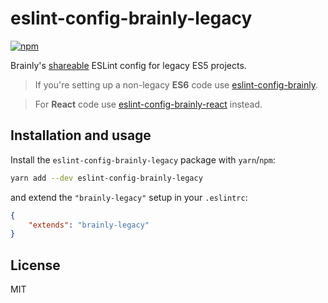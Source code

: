 # eslint-config-brainly-legacy
[![npm](https://img.shields.io/npm/v/eslint-config-brainly-legacy.svg)](https://www.npmjs.com/package/eslint-config-brainly-legacy)

Brainly's [shareable](https://eslint.org/docs/developer-guide/shareable-configs) ESLint config for legacy ES5 projects.

> If you're setting up a non-legacy **ES6** code use
[eslint-config-brainly](https://github.com/brainly/frontend-tools-configs/tree/master/packages/eslint-config-brainly).

> For **React** code use
[eslint-config-brainly-react](https://github.com/brainly/frontend-tools-configs/tree/master/packages/eslint-config-brainly-react)
instead.

## Installation and usage

Install the `eslint-config-brainly-legacy` package with `yarn`/`npm`:
```sh
yarn add --dev eslint-config-brainly-legacy
```

and extend the `"brainly-legacy"` setup in your `.eslintrc`:
```json
{
    "extends": "brainly-legacy"
}
```

## License
MIT
